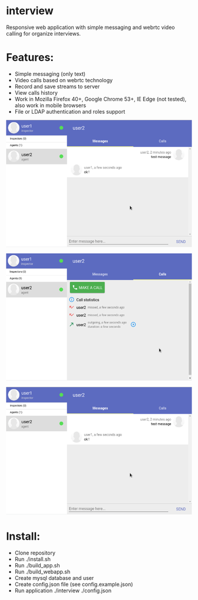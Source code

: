 # interview
Responsive web application with simple messaging and webrtc video calling for organize interviews.

# Features:
* Simple messaging (only text)
* Video calls based on webrtc technology
* Record and save streams to server
* View calls history
* Work in Mozilla Firefox 40+, Google Chrome 53+, IE Edge (not tested), also work in mobile browsers
* File or LDAP authentication and roles support

![Alt text](/screenshot1.png?raw=true "Screenshot 1")

![Alt text](/screenshot2.png?raw=true "Screenshot 2")

![Alt text](/screenshot1.png?raw=true "Screenshot 3")

# Install:
* Clone repository
* Run ./install.sh
* Run ./build_app.sh
* Run ./build_webapp.sh
* Create mysql database and user
* Create config.json file (see config.example.json)
* Run application ./interview ./config.json
